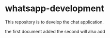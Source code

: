 # whatsapp-development
This repository is to develop the chat application.

the first document added
the second will also add
